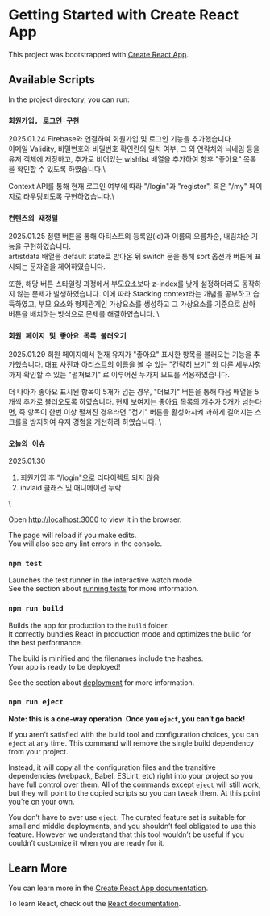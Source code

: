 # Getting Started with Create React App

This project was bootstrapped with [Create React App](https://github.com/facebook/create-react-app).

## Available Scripts

In the project directory, you can run:

### `회원가입, 로그인 구현`

2025.01.24
Firebase와 연결하여 회원가입 및 로그인 기능을 추가했습니다.\
이메일 Validity, 비밀번호와 비밀번호 확인란의 일치 여부, 그 외 연락처와 닉네임 등을 유저 객체에 저장하고, 추가로 비어있는 wishlist 배열을 추가하여 향후 "좋아요" 목록을 확인할 수 있도록 하였습니다.\

Context API를 통해 현재 로그인 여부에 따라 "/login"과 "register", 혹은 "/my" 페이지로 라우팅되도록 구현하였습니다.\

### `컨텐츠의 재정렬`

2025.01.25
정렬 버튼을 통해 아티스트의 등록일(id)과 이름의 오름차순, 내림차순 기능을 구현하였습니다.\
artistdata 배열을 default state로 받아온 뒤 switch 문을 통해 sort 옵션과 버튼에 표시되는 문자열을 제어하였습니다.

또한, 해당 버튼 스타일링 과정에서 부모요소보다 z-index를 낮게 설정하더라도 동작하지 않는 문제가 발생하였습니다.
이에 따라 Stacking context라는 개념을 공부하고 습득하였고, 부모 요소와 형제관계인 가상요소를 생성하고 그 가상요소를 기준으로 삼아 버튼을 배치하는 방식으로 문제를 해결하였습니다.
\

### `회원 페이지 및 좋아요 목록 불러오기`

2025.01.29
회원 페이지에서 현재 유저가 "좋아요" 표시한 항목을 불러오는 기능을 추가했습니다.
대표 사진과 아티스트의 이름을 볼 수 있는 "간략히 보기" 와 다른 세부사항까지 확인할 수 있는 "펼쳐보기" 로 이루어진 두가지 모드를 적용하였습니다.

더 나아가 좋아요 표시된 항목이 5개가 넘는 경우, "더보기" 버튼을 통해 다음 배열을 5개씩 추가로 불러오도록 하였습니다.
현재 보여지는 좋아요 목록의 개수가 5개가 넘는다면, 즉 항목이 한번 이상 펼쳐진 경우라면 "접기" 버튼을 활성화시켜 과하게 길어지는 스크롤을 방지하여 유저 경험을 개선하려 하였습니다.
\

### `오늘의 이슈`

2025.01.30
1. 회원가입 후 "/login"으로 리다이렉트 되지 않음
2. invlaid 클래스 및 애니메이션 누락

\


Open [http://localhost:3000](http://localhost:3000) to view it in the browser.

The page will reload if you make edits.\
You will also see any lint errors in the console.

### `npm test`

Launches the test runner in the interactive watch mode.\
See the section about [running tests](https://facebook.github.io/create-react-app/docs/running-tests) for more information.

### `npm run build`

Builds the app for production to the `build` folder.\
It correctly bundles React in production mode and optimizes the build for the best performance.

The build is minified and the filenames include the hashes.\
Your app is ready to be deployed!

See the section about [deployment](https://facebook.github.io/create-react-app/docs/deployment) for more information.

### `npm run eject`

**Note: this is a one-way operation. Once you `eject`, you can’t go back!**

If you aren’t satisfied with the build tool and configuration choices, you can `eject` at any time. This command will remove the single build dependency from your project.

Instead, it will copy all the configuration files and the transitive dependencies (webpack, Babel, ESLint, etc) right into your project so you have full control over them. All of the commands except `eject` will still work, but they will point to the copied scripts so you can tweak them. At this point you’re on your own.

You don’t have to ever use `eject`. The curated feature set is suitable for small and middle deployments, and you shouldn’t feel obligated to use this feature. However we understand that this tool wouldn’t be useful if you couldn’t customize it when you are ready for it.

## Learn More

You can learn more in the [Create React App documentation](https://facebook.github.io/create-react-app/docs/getting-started).

To learn React, check out the [React documentation](https://reactjs.org/).
